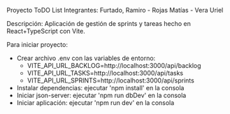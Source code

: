 Proyecto ToDO List
Integrantes: Furtado, Ramiro - Rojas Matías - Vera Uriel

Descripción:
Aplicación de gestión de sprints y tareas hecho en React+TypeScript con Vite.

Para iniciar proyecto:

- Crear archivo .env con las variables de entorno:
  - VITE_API_URL_BACKLOG=http://localhost:3000/api/backlog
  - VITE_API_URL_TASKS=http://localhost:3000/api/tasks
  - VITE_API_URL_SPRINTS=http://localhost:3000/api/sprints
- Instalar dependencias:
  ejecutar 'npm install' en la consola
- Iniciar json-server:
  ejecutar 'npm run dbDev' en la consola
- Iniciar aplicación:
  ejecutar 'npm run dev' en la consola
